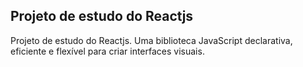 ## Projeto de estudo do Reactjs

Projeto de estudo do Reactjs. Uma biblioteca JavaScript declarativa, eficiente e flexível para criar
interfaces visuais.
